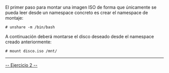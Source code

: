 El primer paso para montar una imagen ISO de forma que únicamente se pueda leer desde un namespace concreto es crear el namespace de montaje:

    # unshare -m /bin/bash

A continuación deberá montarse el disco deseado desde el namespace creado anteriormente:

    # mount disco.iso /mnt/

----------------------------------

[-- Ejercicio 2 --](./ejercicio02.md)
